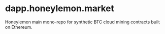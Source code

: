 # dapp.honeylemon.market
Honeylemon main mono-repo for synthetic BTC cloud mining contracts built on Ethereum.
